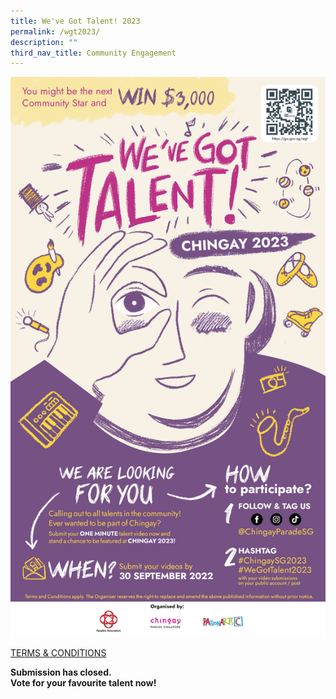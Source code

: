 ```yaml
---
title: We've Got Talent! 2023
permalink: /wgt2023/
description: ""
third_nav_title: Community Engagement
---
```

![](/images/whats-on/WGT2023.jpg)



[TERMS & CONDITIONS](/files/whats-on/Chingay%202023%20We%20Got%20Talent_Terms%20and%20Conditions_Final_14Jul22.pdf)

**Submission has closed. <br>
Vote for your favourite talent now!**